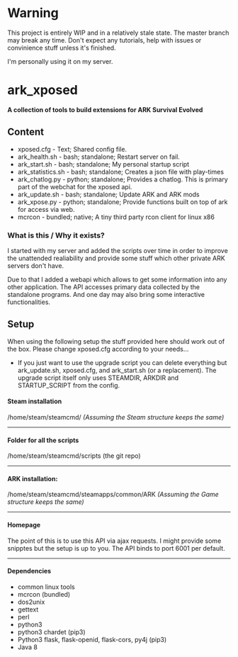 # Warning
This project is entirely WIP and in a relatively stale state. The master branch may break any time.
Don't expect any tutorials, help with issues or convinience stuff unless it's finished.

I'm personally using it on my server.

# ark_xposed
**A collection of tools to build extensions for ARK Survival Evolved**

## Content
* xposed.cfg - Text; Shared config file.
* ark_health.sh - bash; standalone; Restart server on fail.
* ark_start.sh - bash; standalone; My personal startup script
* ark_statistics.sh - bash; standalone; Creates a json file with play-times
* ark_chatlog.py - python; standalone; Provides a chatlog. This is primary part of the webchat for the xposed api.
* ark_update.sh - bash; standalone; Update ARK and ARK mods
* ark_xpose.py - python; standalone; Provide functions built on top of ark for access via web.
* mcrcon - bundled; native; A tiny third party rcon client for linux x86 

### What is this / Why it exists?
I started with my server and added the scripts over time in order to improve the unattended realiability and provide some stuff which other private ARK servers don't have. 

Due to that I added a webapi which allows to get some information into any other application.
The API accesses primary data collected by the standalone programs. And one day may also bring some interactive functionalities.


## Setup
When using the following setup the stuff provided here should work out of the box.
Please change xposed.cfg according to your needs...

* If you just want to use the upgrade script you can delete everything but ark_update.sh, xposed.cfg, and ark_start.sh (or a replacement). The upgrade script itself only uses STEAMDIR, ARKDIR and STARTUP_SCRIPT from the config.


#### Steam installation
/home/steam/steamcmd/
_(Assuming the Steam structure keeps the same)_

---

#### Folder for all the scripts
/home/steam/steamcmd/scripts (the git repo)

---

#### ARK installation:
/home/steam/steamcmd/steamapps/common/ARK
_(Assuming the Game structure keeps the same)_

---

#### Homepage
The point of this is to use this API via ajax requests.
I might provide some snipptes but the setup is up to you.
The API binds to port 6001 per default.

---

#### Dependencies
* common linux tools
* mcrcon (bundled)
* dos2unix
* gettext
* perl
* python3
* python3 chardet (pip3)
* Python3 flask, flask-openid, flask-cors, py4j (pip3)
* Java 8
